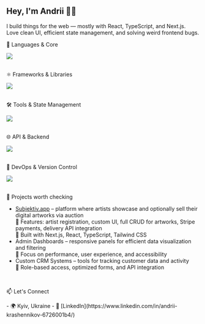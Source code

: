 ## Hey, I'm Andrii 👨‍💻
I build things for the web — mostly with React, TypeScript, and Next.js.  
Love clean UI, efficient state management, and solving weird frontend bugs.

🧠 Languages & Core

<div align="left">
  <a href="https://skillicons.dev">
    <img src="https://skillicons.dev/icons?i=ts,js,html,css,sass" />
  </a>
</div>
<br>
<p>
⚛️ Frameworks & Libraries
</p>
<div align="left">
  <a href="https://skillicons.dev">
    <img src="https://skillicons.dev/icons?i=react,nextjs,redux,tailwind,styledcomponents,bootstrap,graphql" />
  </a>
</div>
<br>
<p>
🛠️ Tools & State Management
</p>
<div align="left">
  <a href="https://skillicons.dev">
    <img src="https://skillicons.dev/icons?i=vite,webpack,eslint,prettier" />
  </a>
</div>
<br>
<p>
🌐 API & Backend
</p>
<div align="left">
  <a href="https://skillicons.dev">
    <img src="https://skillicons.dev/icons?i=docker,prisma,postgres" />
  </a>
</div>
<br>
<p>
🧪 DevOps & Version Control
</p>
<div align="left">
  <a href="https://skillicons.dev">
    <img src="https://skillicons.dev/icons?i=git,github,githubactions" />
  </a>
</div>
<br>
<p>
🧩 Projects worth checking
</p>

- [Subjektiv.app](https://www.subjektiv.app) – platform where artists showcase and optionally sell their digital artworks via auction  
  🔹 Features: artist registration, custom UI, full CRUD for artworks, Stripe payments, delivery API integration  
  🔹 Built with Next.js, React, TypeScript, Tailwind CSS
- Admin Dashboards – responsive panels for efficient data visualization and filtering  
  🔹 Focus on performance, user experience, and accessibility 
- Custom CRM Systems – tools for tracking customer data and activity  
  🔹 Role-based access, optimized forms, and API integration

<br>
<p>
📫 Let's Connect
</p>
- 🌍 Kyiv, Ukraine   
- 🔗 [LinkedIn](https://www.linkedin.com/in/andrii-krashennikov-6726001b4/)  

